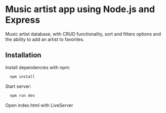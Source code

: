# Music artist app using Node.js and Express

Music artist database, with CRUD functionality, sort and filters options and the ability to add an artist to favorites.

## Installation

Install dependencies with npm:

```bash
  npm install
```

Start server:

```bash
  npm run dev
```

Open index.html with LiveServer
